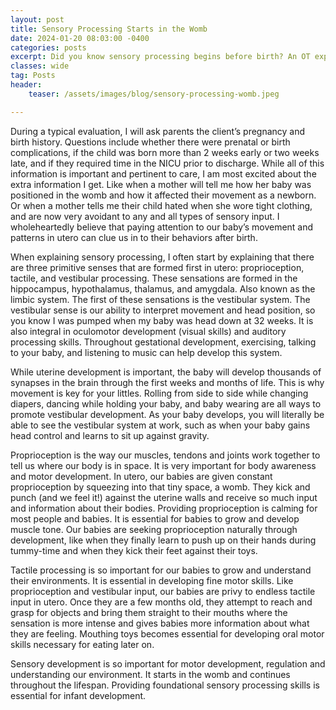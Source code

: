 ```yaml
---
layout: post
title: Sensory Processing Starts in the Womb
date: 2024-01-20 08:03:00 -0400
categories: posts
excerpt: Did you know sensory processing begins before birth? An OT explains the fascinating development of primitive senses in the womb and how these lay the foundation for your baby's future motor skills and regulation.
classes: wide
tag: Posts
header:
    teaser: /assets/images/blog/sensory-processing-womb.jpeg

---
```


During a typical evaluation, I will ask parents the client’s pregnancy and birth history. Questions include whether there were prenatal or birth complications, if the child was born more than 2 weeks early or two weeks late, and if they required time in the NICU prior to discharge. While all of this information is important and pertinent to care, I am most excited about the extra information I get. Like when a mother will tell me how her baby was positioned in the womb and how it affected their movement as a newborn. Or when a mother tells me their child hated when she wore tight clothing, and are now very avoidant to any and all types of sensory input. I wholeheartedly believe that paying attention to our baby’s movement and patterns in utero can clue us in to their behaviors after birth.

When explaining sensory processing, I often start by explaining that there are three primitive senses that are formed first in utero: proprioception, tactile, and vestibular processing. These sensations are formed in the hippocampus, hypothalamus, thalamus, and amygdala. Also known as the limbic system. The first of these sensations is the vestibular system. The vestibular sense is our ability to interpret movement and head position, so you know I was pumped when my baby was head down at 32 weeks. It is also integral in oculomotor development (visual skills) and auditory processing skills. Throughout gestational development, exercising, talking to your baby, and listening to music can help develop this system.

While uterine development is important, the baby will develop thousands of synapses in the brain through the first weeks and months of life. This is why movement is key for your littles. Rolling from side to side while changing diapers, dancing while holding your baby, and baby wearing are all ways to promote vestibular development. As your baby develops, you will literally be able to see the vestibular system at work, such as when your baby gains head control and learns to sit up against gravity.

Proprioception is the way our muscles, tendons and joints work together to tell us where our body is in space. It is very important for body awareness and motor development. In utero, our babies are given constant proprioception by squeezing into that tiny space, a womb. They kick and punch (and we feel it!) against the uterine walls and receive so much input and information about their bodies. Providing proprioception is calming for most people and babies. It is essential for babies to grow and develop muscle tone. Our babies are seeking proprioception naturally through development, like when they finally learn to push up on their hands during tummy-time and when they kick their feet against their toys.

Tactile processing is so important for our babies to grow and understand their environments. It is essential in developing fine motor skills. Like proprioception and vestibular input, our babies are privy to endless tactile input in utero. Once they are a few months old, they attempt to reach and grasp for objects and bring them straight to their mouths where the sensation is more intense and gives babies more information about what they are feeling. Mouthing toys becomes essential for developing oral motor skills necessary for eating later on.

Sensory development is so important for motor development, regulation and understanding our environment. It starts in the womb and continues throughout the lifespan. Providing foundational sensory processing skills is essential for infant development.
